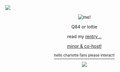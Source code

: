 ![](https://komarev.com/ghpvc/?username=q-84&color=lightgray&style=plastic&label=view+counter!+➜+&abbreviated=true)
  <p align="center">
<picture>
 <source media="(prefers-color-scheme: dark)" srcset="https://files.catbox.moe/ke593p.png">
 <source media="(prefers-color-scheme: light)" srcset="https://files.catbox.moe/xs1x9v.png">
 <img alt="me!" src="https://files.catbox.moe/xs1x9v.png">
</picture>
 </p>
  <p align="center">
Q84 or lottie
<p align="center">
read my <a href="https://rentry.co/join_white_society">rentry ..
  </p>
<p align="center">
minor & co-host!
</p>
<p align="center">
<sup>hello charlotte fans please interact!</sup>
</p>
<p align="center">
    <img src="https://files.catbox.moe/t67fg4.png"/>
</p>
